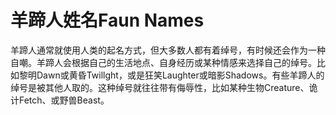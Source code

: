 # 羊蹄人姓名Faun Names 

羊蹄人通常就使用人类的起名方式，但大多数人都有着绰号，有时候还会作为一种自嘲。羊蹄人会根据自己的生活地点、自身经历或某种情感来选择自己的绰号。比如黎明Dawn或黄昏Twillght，或是狂笑Laughter或暗影Shadows。有些羊蹄人的绰号是被其他人取的。这种绰号就往往带有侮辱性，比如某种生物Creature、诡计Fetch、或野兽Beast。
